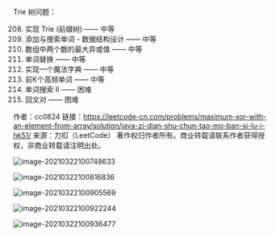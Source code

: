 

Trie 树问题：

208. 实现 Trie (前缀树) —— 中等
211. 添加与搜索单词 - 数据结构设计 —— 中等
421. 数组中两个数的最大异或值 —— 中等
648. 单词替换 —— 中等
676. 实现一个魔法字典 —— 中等
692. 前K个高频单词 —— 中等
212. 单词搜索 II —— 困难
336. 回文对 —— 困难



作者：cc0824
链接：https://leetcode-cn.com/problems/maximum-xor-with-an-element-from-array/solution/java-zi-dian-shu-chun-tao-mo-ban-si-lu-j-hk51/
来源：力扣（LeetCode）
著作权归作者所有。商业转载请联系作者获得授权，非商业转载请注明出处。



![image-20210322100748633](D:\Dev\SrcCode\geek-algorithm-leetcode\src\main\leetcode_manuscripts\trie\Trie数据结构介绍.assets\image-20210322100748633.png)





![image-20210322100816836](D:\Dev\SrcCode\geek-algorithm-leetcode\src\main\leetcode_manuscripts\trie\Trie数据结构介绍.assets\image-20210322100816836.png)







![image-20210322100905569](D:\Dev\SrcCode\geek-algorithm-leetcode\src\main\leetcode_manuscripts\trie\Trie数据结构介绍.assets\image-20210322100905569.png)







![image-20210322100922244](D:\Dev\SrcCode\geek-algorithm-leetcode\src\main\leetcode_manuscripts\trie\Trie数据结构介绍.assets\image-20210322100922244.png)







![image-20210322100936477](D:\Dev\SrcCode\geek-algorithm-leetcode\src\main\leetcode_manuscripts\trie\Trie数据结构介绍.assets\image-20210322100936477.png)
